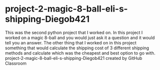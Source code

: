 # project-2-magic-8-ball-eli-s-shipping-Diegob421
This was the second python project that I worked on. In this project I worked on a magic 8-ball and you would just ask it a question and it would tell you an answer. 
The other thing that I worked on in this project something that would calculate the shipping cost of 3 different shipping methods and calculate which was the cheapest
and best option to go with.
project-2-magic-8-ball-eli-s-shipping-Diegob421 created by GitHub Classroom
